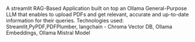 A streamlit RAG-Based Application built on top an Ollama General-Purpose LLM that enables to upload PDFs and get relevant, accurate and up-to-date information for their queries.
Technologies used: Streamlit,PyPDF,PDFPlumber, langchain - Chroma Vector DB, Ollama Embeddings, Ollama Mistral Model
